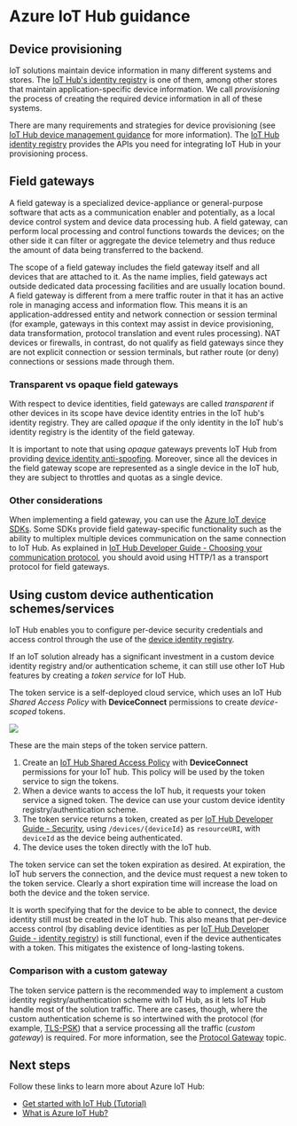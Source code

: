 <properties
 pageTitle="Guidance topics for using Azure IoT Hub | Microsoft Azure"
 description="A collection of guidance topics for developing solutions using Azure IoT Hub."
 services="iot-hub"
 documentationCenter=""
 authors="fsautomata"
 manager="timlt"
 editor=""/>

<tags
 ms.service="iot-hub"
 ms.devlang="na"
 ms.topic="article"
 ms.tgt_pltfrm="na"
 ms.workload="na"
 ms.date="09/29/2015"
 ms.author="elioda"/>

# Azure IoT Hub guidance

## Device provisioning

IoT solutions maintain device information in many different systems and stores. The [IoT Hub's identity registry][IoT Hub Developer Guide - identity registry] is one of them, among other stores that maintain application-specific device information. We call *provisioning* the process of creating the required device information in all of these systems.

There are many requirements and strategies for device provisioning (see [IoT Hub device management guidance] for more information). The [IoT Hub identity registry][IoT Hub Developer Guide - identity registry] provides the APIs you need for integrating IoT Hub in your provisioning process.

## Field gateways

A field gateway is a specialized device-appliance or general-purpose software that acts as a communication enabler and potentially, as a local device control system and device data processing hub. A field gateway, can perform local processing and control functions towards the devices; on the other side it can filter or aggregate the device telemetry and thus reduce the amount of data being transferred to the backend.

The scope of a field gateway includes the field gateway itself and all devices that are attached to it. As the name implies, field gateways act outside dedicated data processing facilities and are usually location bound.
A field gateway is different from a mere traffic router in that it has an active role in managing access and information flow. This means it is an application-addressed entity and network connection or session terminal (for example, gateways in this context may assist in device provisioning, data transformation, protocol translation and event rules processing). NAT devices or firewalls, in contrast, do not qualify as field gateways since they are not explicit connection or session terminals, but rather route (or deny) connections or sessions made through them.

### Transparent vs opaque field gateways

With respect to device identities, field gateways are called *transparent* if other devices in its scope have device identity entries in the IoT hub's identity registry. They are called *opaque* if the only identity in the IoT hub's identity registry is the identity of the field gateway.

It is important to note that using *opaque* gateways prevents IoT Hub from providing [device identity anti-spoofing][IoT Hub Developer Guide - Anti-spoofing]. Moreover, since all the devices in the field gateway scope are represented as a single device in the IoT hub, they are subject to throttles and quotas as a single device.

### Other considerations

When implementing a field gateway, you can use the [Azure IoT device SDKs][]. Some SDKs provide field gateway-specific functionality such as the ability to multiplex multiple devices communication on the same connection to IoT Hub. As explained in [IoT Hub Developer Guide - Choosing your communication protocol][], you should avoid using HTTP/1 as a transport protocol for field gateways.

## Using custom device authentication schemes/services

IoT Hub enables you to configure per-device security credentials and access control through the use of the [device identity registry][IoT Hub Developer Guide - identity registry].

If an IoT solution already has a significant investment in a custom device identity registry and/or authentication scheme, it can still use other IoT Hub features by creating a *token service* for IoT Hub.

The token service is a self-deployed cloud service, which uses an IoT Hub *Shared Access Policy* with **DeviceConnect** permissions to create *device-scoped* tokens.

  ![][img-tokenservice]

These are the main steps of the token service pattern.

1. Create an [IoT Hub Shared Access Policy][IoT Hub Developer Guide - Security] with **DeviceConnect** permissions for your IoT hub. This policy will be used by the token service to sign the tokens.
2. When a device wants to access the IoT hub, it requests your token service a signed token. The device can use your custom device identity registry/authentication scheme.
3. The token service returns a token, created as per [IoT Hub Developer Guide - Security][], using `/devices/{deviceId}` as `resourceURI`, with `deviceId` as the device being authenticated.
4. The device uses the token directly with the IoT hub.

The token service can set the token expiration as desired. At expiration, the IoT hub servers the connection, and the device must request a new token to the token service. Clearly a short expiration time will increase the load on both the device and the token service.

It is worth specifying that for the device to be able to connect, the device identity still must be created in the IoT hub. This also means that per-device access control (by disabling device identities as per [IoT Hub Developer Guide - identity registry][]) is still functional, even if the device authenticates with a token. This mitigates the existence of long-lasting tokens.

### Comparison with a custom gateway

The token service pattern is the recommended way to implement a custom identity registry/authentication scheme with IoT Hub, as it lets IoT Hub handle most of the solution traffic. There are cases, though, where the custom authentication scheme is so intertwined with the protocol (for example, [TLS-PSK][]) that a service processing all the traffic (*custom gateway*) is required. For more information, see the [Protocol Gateway][] topic.

## Next steps

Follow these links to learn more about Azure IoT Hub:

- [Get started with IoT Hub (Tutorial)][lnk-get-started]
- [What is Azure IoT Hub?][]

[img-tokenservice]: ./media/iot-hub-guidance/tokenservice.png

[IoT Hub Developer Guide - identity registry]: iot-hub-devguide.md#identityregistry
[IoT Hub device management guidance]: iot-hub-device-management.md
[IoT Hub Developer Guide - Anti-spoofing]: iot-hub-devguide.md#antispoofing
[Azure IoT device SDKs]: iot-hub-sdks-summary.md
[IoT Hub Developer Guide - Choosing your communication protocol]: iot-hub-devguide.md#amqpvshttp
[IoT Hub Developer Guide - Security]: iot-hub-devguide.md#security
[TLS-PSK]: https://tools.ietf.org/html/rfc4279
[Protocol Gateway]: iot-hub-protocol-gateway.md

[lnk-get-started]: iot-hub-csharp-csharp-getstarted.md
[What is Azure IoT Hub?]: iot-hub-what-is-iot-hub.md
